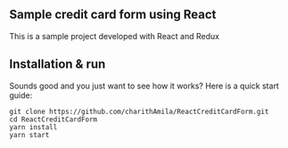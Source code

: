 ## Sample credit card form using React
This is a sample project developed with React and Redux
## Installation & run
Sounds good and you just want to see how it works? Here is a quick start guide:

``` git clone https://github.com/charithAmila/ReactCreditCardForm.git ``` 
</br>
``` cd ReactCreditCardForm ```
</br>
``` yarn install ```
</br>
``` yarn start ```
</br>




